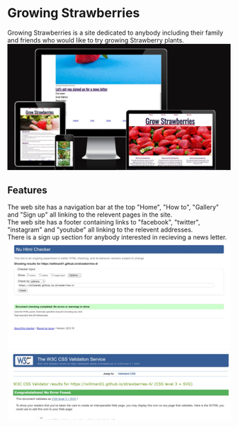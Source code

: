 # Growing Strawberries #
Growing Strawberries is a site dedicated to anybody including their family and friends who would like to try growing Strawberry plants.
![responsivness_of_my_site_on_different_screen-sizes](assets/images/Web%20capture_19-9-2022_6107_ui.dev%5B251%5D.jpeg)
## Features ##
The web site has a navigation bar at the top "Home", "How to", "Gallery" and "Sign up" all linking to the relevent pages in the site.<br>
The web site has a footer containing links to "facebook", "twitter", "instagram" and "youtube" all linking to the relevent addresses.<br>
There is a sign up section for anybody interested in recieving a news letter. 
![html_validator](assets/images/Web%20capture_19-9-2022_84557_validator.w3.org.jpeg)
![css_validator](assets/images/Web%20capture_19-9-2022_84239_jigsaw.w3.org.jpeg)